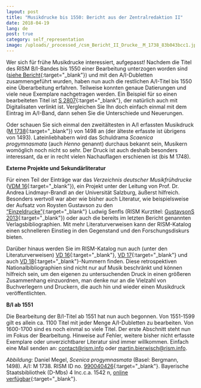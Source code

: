 ```yaml
---
layout: post
title: "Musikdrucke bis 1550: Bericht aus der Zentralredaktion II"
date: 2018-04-19
lang: de
post: true
category: self_representation
image: /uploads/_processed_/csm_Bericht_II_Drucke__M_1738_83b043bcc1.jpg
---
```



Wer sich für frühe Musikdrucke interessiert, aufgepasst! Nachdem die Titel des RISM B/I-Bandes bis 1550 einer Bearbeitung unterzogen worden sind ([siehe Bericht](/self_representation/2017/11/27/rism-bi-recueils-imprimés-xvie-siècles-version-20-.html){:target="_blank"}) und mit den A/I-Dubletten zusammengeführt wurden, haben nun auch die restlichen A/I-Titel bis 1550 eine Überarbeitung erfahren. Teilweise konnten genaue Datierungen und viele neue Exemplare nachgetragen werden. Ein Beispiel für so einen bearbeiteten Titel ist [S 2807](https://opac.rism.info/search?id=00000990059206){:target="_blank"}, der natürlich auch mit Digitalisaten verlinkt ist. Vergleichen Sie Ihn doch einfach einmal mit dem Eintrag im A/I-Band, dann sehen Sie die Unterschiede und Neuerungen.

Oder schauen Sie sich einmal den zweitältesten in A/I erfassten Musikdruck ([M 1738](https://opac.rism.info/search?id=00000990040426){:target="_blank"}) von 1498 an (der älteste erfasste ist übrigens von 1493). Lateinliebhabern wird das Schuldrama _Scaenica progymnasmata_ (auch _Henno_ genannt) durchaus bekannt sein, Musikern womöglich noch nicht so sehr. Der Druck ist auch deshalb besonders interessant, da er in recht vielen Nachauflagen erschienen ist (bis M 1748).

**Externe Projekte und Sekundärliteratur**

Für einen Teil der Einträge war das _Verzeichnis deutscher Musikfrühdrucke_ ([VDM 16](http://www.vdm16.sbg.ac.at/db/music_prints.php){:target="_blank"}), ein Projekt unter der Leitung von Prof. Dr. Andrea Lindmayr-Brandl an der Universität Salzburg, äußerst hilfreich. Besonders wertvoll war aber wie bisher auch Literatur, wie beispielsweise der Aufsatz von Roysten Gustavson zu den [“Einzeldrucke”](http://hdl.handle.net/1885/62248){:target="_blank"} Ludwig Senfls (RISM Kurztitel: [GustavsonS 2013](https://opac.rism.info/search?View=rism&q=GustavsonS+2013){:target="_blank"}) oder auch die bereits im letzten Bericht genannten Verlagsbibliographien. Mit mehr Literaturverweisen kann der RISM-Katalog einen schnelleren Einstieg in den Gegenstand und den Forschungsdiskurs bieten.

Darüber hinaus werden Sie im RISM-Katalog nun auch (unter den Literaturverweisen) [VD 16](http://www.vd16.de/){:target="_blank"}, [VD 17](http://www.vd17.de/){:target="_blank"} und auch [VD 18](http://www.vd18.de/){:target="_blank"}-Nummern finden. Diese retrospektiven Nationalbibliographien sind nicht nur auf Musik beschränkt und können hilfreich sein, um den eigenen zu untersuchenden Druck in einen größeren Zusammenhang einzuordnen, man denke nur an die Vielzahl von Buchverlegern und Druckern, die auch hin und wieder einen Musikdruck veröffentlichten.

**B/I ab 1551**

Die Bearbeitung der B/I-Titel ab 1551 hat nun auch begonnen. Von 1551-1599 gilt es allein ca. 1100 Titel mit jeder Menge A/I-Dubletten zu bearbeiten. Von 1600-1700 sind es noch einmal so viele Titel. Der erste Abschnitt steht nun im Fokus der Bearbeitung. Hinweise auf Fehler, weitere bisher nicht erfasste Exemplare oder unverzichtbarer Literatur sind immer willkommen. Einfach eine Mail senden an: [contact@rism.info](mailto:contact@rism.info "Opens window for sending email") oder [martin.bierwisch@rism.info](mailto:martin.bierwisch@rism.info "Opens window for sending email").

_Abbildung_: Daniel Megel, _Scenica progymnasmata_ (Basel: Bergmann, 1498). A/I: M 1738. RISM ID no. [990040426](https://opac.rism.info/search?id=00000990040426){:target="_blank"}. Bayerische Staatsbibliothek (D-Mbs) 4 Inc.c.a. 1542 n, [online verfügbar](http://www.mdz-nbn-resolving.de/urn/resolver.pl?urn=urn:nbn:de:bvb:12-bsb11303249-7){:target="_blank"}.



<script type="text/javascript">var switchTo5x=true;</script><script type="text/javascript" src="http://w.sharethis.com/button/buttons.js"></script><script type="text/javascript">stLight.options({publisher: "9b601438-1ce1-49d8-bfd7-9cff5df54c17", doNotHash: false, doNotCopy: false, hashAddressBar: false});</script>